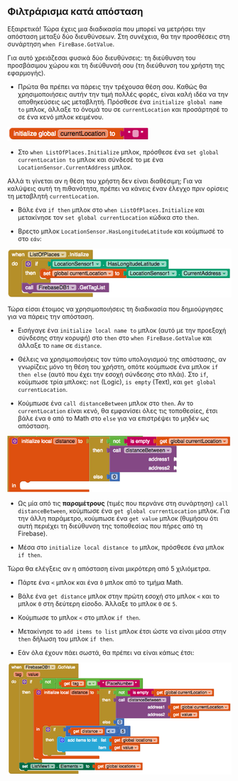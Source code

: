 ## Φιλτράρισμα κατά απόσταση

Εξαιρετικά! Τώρα έχεις μια διαδικασία που μπορεί να μετρήσει την απόσταση μεταξύ δύο διευθύνσεων. Στη συνέχεια, θα την προσθέσεις στη συνάρτηση `when FireBase.GotValue`.

Για αυτό χρειάζεσαι φυσικά δύο διευθύνσεις: τη διεύθυνση του προσβάσιμου χώρου και τη διεύθυνσή σου (τη διεύθυνση του χρήστη της εφαρμογής).

+ Πρώτα θα πρέπει να πάρεις την τρέχουσα θέση σου. Καθώς θα χρησιμοποιήσεις αυτήν την τιμή πολλές φορές, είναι καλή ιδέα να την αποθηκεύσεις ως μεταβλητή. Πρόσθεσε ένα `initialize global name to` μπλοκ, άλλαξε το όνομά του σε `currentLocation` και προσάρτησέ το σε ένα κενό μπλοκ κειμένου.

![](images/initGlobalLocation.png)

+ Στο `when ListOfPlaces.Initialize` μπλοκ, πρόσθεσε ένα `set global currentLocation to` μπλοκ και σύνδεσέ το με ένα `LocationSensor.CurrentAddress` μπλοκ.

Αλλά τι γίνεται αν η θέση του χρήστη δεν είναι διαθέσιμη; Για να καλύψεις αυτή τη πιθανότητα, πρέπει να κάνεις έναν έλεγχο πριν ορίσεις τη μεταβλητή `currentLocation`.

+ Βάλε ένα `if then` μπλοκ στο `when ListOfPlaces.Initialize` και μετακίνησε τον `set global currentLocation` κώδικα στο `then`.

+ Βρεςτο μπλοκ `LocationSensor.HasLongitudeLatitude` και κούμπωσέ το στο `εάν`:

![](images/getCurrentLocation.png)

Τώρα είσαι έτοιμος να χρησιμοποιήσεις τη διαδικασία που δημιούργησες για να πάρεις την απόσταση.

+ Εισήγαγε ένα `initialize local name to` μπλοκ (αυτό με την προεξοχή σύνδεσης στην κορυφή) στο `then` στο `when FireBase.GotValue` και άλλαξε το `name` σε `distance`.

+ Θέλεις να χρησιμοποιήσεις τον τύπο υπολογισμού της απόστασης, αν γνωρίζεις μόνο τη θέση του χρήστη, οπότε κούμπωσε ένα μπλοκ `if then else` (αυτό που έχει την εσοχή σύνδεσης στο πλάι). Στο `if`, κούμπωσε τρία μπλοκς: `not` (Logic), `is empty` (Text), και `get global currentLocation`.

+ Κούμπωσε ένα `call distanceBetween` μπλοκ στο `then`. Αν το `currentLocation` είναι κενό, θα εμφανίσει όλες τις τοποθεσίες, έτσι βάλε ένα `0` από το Math στο `else` για να επιστρέψει το μηδέν ως απόσταση.

![](images/initDistWithLocationCheck.png)

+ Ως μία από τις **παραμέτρους** (τιμές που περνάνε στη συνάρτηση) `call distanceBetween`, κούμπωσε ένα `get global currentLocation` μπλοκ. Για την άλλη παράμετρο, κούμπωσε ένα `get value` μπλοκ (θυμήσου ότι αυτή περιέχει τη διεύθυνση της τοποθεσίας που πήρες από τη Firebase).

+ Μέσα στο `initialize local distance to` μπλοκ, πρόσθεσε ένα μπλοκ `if then`.

Τώρα θα ελέγξεις αν η απόσταση είναι μικρότερη από 5 χιλιόμετρα.

+ Πάρτε ένα `<` μπλοκ και ένα `0` μπλοκ από το τμήμα Math.

+ Βάλε ένα `get distance` μπλοκ στην πρώτη εσοχή στο μπλοκ `<` και το μπλοκ `0` στη δεύτερη είσοδο. Άλλαξε το μπλοκ `0` σε `5`.

+ Κούμπωσε το μπλοκ `<` στο μπλοκ `if then`.

+ Μετακίνησε το `add items to list` μπλοκ έτσι ώστε να είναι μέσα στην `then` δήλωση του μπλοκ `if then`.

+ Εάν όλα έχουν πάει σωστά, θα πρέπει να είναι κάπως έτσι:

![](images/filteringByDistance.png)
